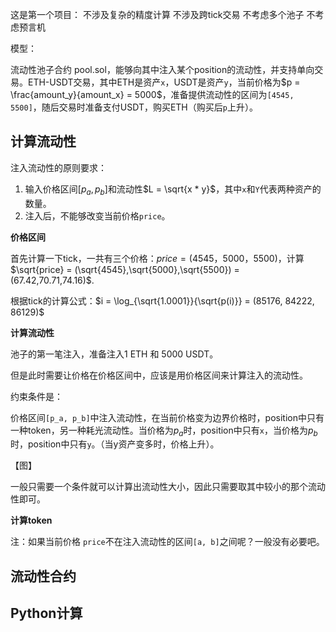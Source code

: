 这是第一个项目：
不涉及复杂的精度计算
不涉及跨tick交易
不考虑多个池子
不考虑预言机



模型：

流动性池子合约 pool.sol，能够向其中注入某个position的流动性，并支持单向交易。ETH-USDT交易，其中ETH是资产`x`，USDT是资产`y`，当前价格为$p = \frac{amount_y}{amount_x} = 5000$，准备提供流动性的区间为`[4545, 5500]`，随后交易时准备支付USDT，购买ETH（购买后`p`上升）。

## 计算流动性

注入流动性的原则要求：

1. 输入价格区间$[p_a, p_b]$和流动性$L = \sqrt{x * y}$，其中`x`和`Y`代表两种资产的数量。
2. 注入后，不能够改变当前价格`price`。

**价格区间**

首先计算一下tick，一共有三个价格：$price = (4545，5000，5500)$，计算$\sqrt{price} = (\sqrt{4545},\sqrt{5000},\sqrt{5500}) = (67.42,70.71,74.16)$.

根据tick的计算公式：$i = \log_{\sqrt{1.0001}}{\sqrt{p(i)}} = (85176, 84222, 86129)$

**计算流动性**

池子的第一笔注入，准备注入1 ETH 和 5000 USDT。

但是此时需要让价格在价格区间中，应该是用价格区间来计算注入的流动性。

约束条件是：

价格区间`[p_a, p_b]`中注入流动性，在当前价格变为边界价格时，position中只有一种token，另一种耗光流动性。当价格为$p_a$时，position中只有`x`，当价格为$p_b$时，position中只有`y`。（当y资产变多时，价格上升）。

【图】

一般只需要一个条件就可以计算出流动性大小，因此只需要取其中较小的那个流动性即可。

**计算token**



注：如果当前价格 `price`不在注入流动性的区间`[a, b]`之间呢？一般没有必要吧。

## 流动性合约





## Python计算


